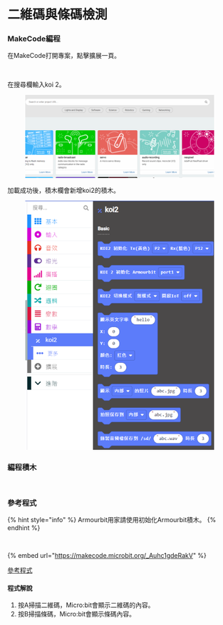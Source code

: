 # 二維碼與條碼檢測

### MakeCode編程

在MakeCode打開專案，點擊擴展一頁。

<figure><img src="https://kittenbothk.readthedocs.io/en/latest/_images/16-1.png" alt=""><figcaption></figcaption></figure>

在搜尋欄輸入koi 2。

<figure><img src="../../../.gitbook/assets/koi2_ext.gif" alt=""><figcaption></figcaption></figure>

加載成功後，積木欄會新增koi2的積木。

<figure><img src="../../../.gitbook/assets/image (1) (1) (1) (1) (1) (1) (1) (1) (1) (1) (1) (1) (1) (1) (1).png" alt=""><figcaption></figcaption></figure>

### 編程積木

<figure><img src="https://files.gitbook.com/v0/b/gitbook-x-prod.appspot.com/o/spaces%2FsN6MlwBFbL3P67FzMMyL%2Fuploads%2Flg1tHcVhYhBKet094EBH%2Fimage.png?alt=media&#x26;token=1ce40289-bc01-4e33-989c-ccd38bebe56a" alt=""><figcaption></figcaption></figure>

### 參考程式

{% hint style="info" %}
Armourbit用家請使用初始化Armourbit積木。
{% endhint %}

<figure><img src="https://files.gitbook.com/v0/b/gitbook-x-prod.appspot.com/o/spaces%2F6uJvpXC43onNIIwhMlWo%2Fuploads%2FPGyECwlPd2M3JqUBLDfO%2Fimage.png?alt=media&#x26;token=662ace3f-a8eb-4fbf-8a10-1d9643c88b1e" alt=""><figcaption></figcaption></figure>

{% embed url="https://makecode.microbit.org/_Auhc1gdeRakV" %}

[參考程式](https://makecode.microbit.org/_Auhc1gdeRakV)

#### 程式解說

1. 按A掃描二維碼，Micro:bit會顯示二維碼的內容。
2. 按B掃描條碼，Micro:bit會顯示條碼內容。
